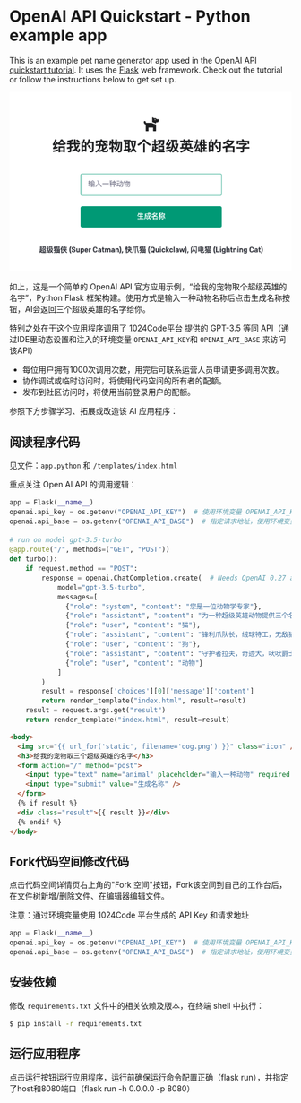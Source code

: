# OpenAI API Quickstart - Python example app

This is an example pet name generator app used in the OpenAI API [quickstart tutorial](https://beta.openai.com/docs/quickstart). It uses the [Flask](https://flask.palletsprojects.com/en/2.0.x/) web framework. Check out the tutorial or follow the instructions below to get set up.

![Text box that says name my pet with an icon of a dog](/static/pnga.png)

如上，这是一个简单的 OpenAI API 官方应用示例，“给我的宠物取个超级英雄的名字”，Python Flask 框架构建。使用方式是输入一种动物名称后点击生成名称按钮，AI会返回三个超级英雄的名字给你。

特别之处在于这个应用程序调用了 [1024Code平台](https://1024code.com/) 提供的 GPT-3.5 等同 API（通过IDE里动态设置和注入的环境变量 `OPENAI_API_KEY`和 `OPENAI_API_BASE` 来访问该API）

- 每位用户拥有1000次调用次数，用完后可联系运营人员申请更多调用次数。
- 协作调试或临时访问时，将使用代码空间的所有者的配额。
- 发布到社区访问时，将使用当前登录用户的配额。


参照下方步骤学习、拓展或改造该 AI 应用程序：


## 阅读程序代码

见文件：`app.python`  和 `/templates/index.html`

重点关注 Open AI API 的调用逻辑：

```python
app = Flask(__name__)
openai.api_key = os.getenv("OPENAI_API_KEY")  # 使用环境变量 OPENAI_API_KEY
openai.api_base = os.getenv("OPENAI_API_BASE")  # 指定请求地址，使用环境变量 OPENAI_API_BASE

# run on model gpt-3.5-turbo
@app.route("/", methods=("GET", "POST"))
def turbo():
    if request.method == "POST":
        response = openai.ChatCompletion.create(  # Needs OpenAI 0.27 above )
            model="gpt-3.5-turbo",
            messages=[
              {"role": "system", "content": "您是一位动物学专家"},
              {"role": "assistant", "content": "为一种超级英雄动物提供三个名字的建议"},
              {"role": "user", "content": "猫"},
              {"role": "assistant", "content": "锋利爪队长，绒球特工，无敌猫"},
              {"role": "user", "content": "狗"},
              {"role": "assistant", "content": "守护者拉夫，奇迹犬，吠吠爵士"},
              {"role": "user", "content": "动物"}
            ]
        )
        result = response['choices'][0]['message']['content']
        return render_template("index.html", result=result)
    result = request.args.get("result")
    return render_template("index.html", result=result)
```
```html
<body>
  <img src="{{ url_for('static', filename='dog.png') }}" class="icon" />
  <h3>给我的宠物取三个超级英雄的名字</h3>
  <form action="/" method="post">
    <input type="text" name="animal" placeholder="输入一种动物" required />
    <input type="submit" value="生成名称" />
  </form>
  {% if result %}
  <div class="result">{{ result }}</div>
  {% endif %}
</body>
```

## Fork代码空间修改代码

点击代码空间详情页右上角的"Fork 空间"按钮，Fork该空间到自己的工作台后，在文件树新增/删除文件、在编辑器编辑文件。

注意：通过环境变量使用 1024Code 平台生成的 API Key 和请求地址

```python
app = Flask(__name__)
openai.api_key = os.getenv("OPENAI_API_KEY")  # 使用环境变量 OPENAI_API_KEY
openai.api_base = os.getenv("OPENAI_API_BASE")  # 指定请求地址，使用环境变量 OPENAI_API_BASE
```

## 安装依赖

修改 `requirements.txt` 文件中的相关依赖及版本，在终端 shell 中执行：

```bash
$ pip install -r requirements.txt
```

## 运行应用程序

点击运行按钮运行应用程序，运行前确保运行命令配置正确（flask run），并指定了host和8080端口（flask run -h 0.0.0.0 -p 8080）
